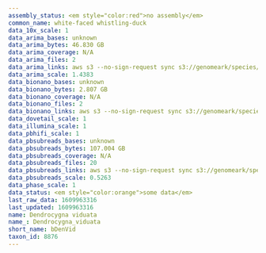 ```yaml
---
assembly_status: <em style="color:red">no assembly</em>
common_name: white-faced whistling-duck
data_10x_scale: 1
data_arima_bases: unknown
data_arima_bytes: 46.830 GB
data_arima_coverage: N/A
data_arima_files: 2
data_arima_links: aws s3 --no-sign-request sync s3://genomeark/species/Dendrocygna_viduata/bDenVid1/genomic_data/arima/ .<br>
data_arima_scale: 1.4383
data_bionano_bases: unknown
data_bionano_bytes: 2.807 GB
data_bionano_coverage: N/A
data_bionano_files: 2
data_bionano_links: aws s3 --no-sign-request sync s3://genomeark/species/Dendrocygna_viduata/bDenVid1/genomic_data/bionano/ .<br>
data_dovetail_scale: 1
data_illumina_scale: 1
data_pbhifi_scale: 1
data_pbsubreads_bases: unknown
data_pbsubreads_bytes: 107.004 GB
data_pbsubreads_coverage: N/A
data_pbsubreads_files: 20
data_pbsubreads_links: aws s3 --no-sign-request sync s3://genomeark/species/Dendrocygna_viduata/bDenVid1/genomic_data/pacbio/ . --exclude "*ccs*bam*"<br>
data_pbsubreads_scale: 0.5263
data_phase_scale: 1
data_status: <em style="color:orange">some data</em>
last_raw_data: 1609963316
last_updated: 1609963316
name: Dendrocygna viduata
name_: Dendrocygna_viduata
short_name: bDenVid
taxon_id: 8876
---
```

